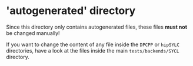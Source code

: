# 'autogenerated' directory

Since this directory only contains autogenerated files, these files **must not** be changed manually!

If you want to change the content of any file inside the `DPCPP` or `hipSYLC` directories, have a look at the
files inside the main `tests/backends/SYCL` directory.